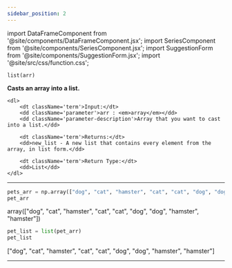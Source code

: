```yaml
---
sidebar_position: 2
---
```


import DataFrameComponent from '@site/components/DataFrameComponent.jsx';
import SeriesComponent from '@site/components/SeriesComponent.jsx';
import SuggestionForm from '@site/components/SuggestionForm.jsx';
import '@site/src/css/function.css';

<code>list(arr)</code>

<div className='base'>
    <p><strong>Casts an array into a list.</strong></p>
    
    <dl>
        <dt className='term'>Input:</dt>
        <dd className='parameter'>arr : <em>array</em></dd>
        <dd className='parameter-description'>Array that you want to cast into a list.</dd>

        <dt className='term'>Returns:</dt>
        <dd>new_list - A new list that contains every element from the array, in list form.</dd>

        <dt className='term'>Return Type:</dt>
        <dd>List</dd>
    </dl>
</div>

---

```python
pets_arr = np.array(["dog", "cat", "hamster", "cat", "cat", "dog", "dog", "hamster", "hamster"])
pet_arr
```

array(["dog", "cat", "hamster", "cat", "cat", "dog", "dog", "hamster", "hamster"])

```python
pet_list = list(pet_arr)
pet_list
```
["dog", "cat", "hamster", "cat", "cat", "dog", "dog", "hamster", "hamster"]


---
<SuggestionForm/>
